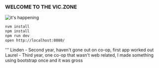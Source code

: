 ### WELCOME TO THE VIC.ZONE
![it's happening](http://cryto.net/~joepie91/lol/its-happening.gif)

```bash
nvm install
npm install
npm run dev
open http://localhost:8080/
```

'''
Linden - Second year, haven't gone out on co-op, first app worked out
Laurel - Third year, one co-op that wasn't web related, I made something using bootstrap once and it was gross
